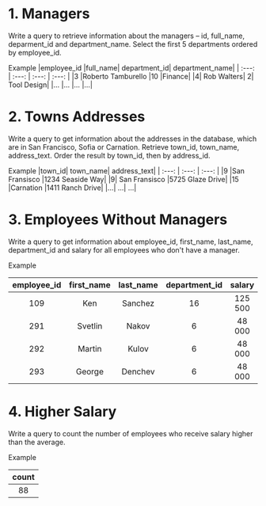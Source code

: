 # 1.	Managers
Write a query to retrieve information about the managers – id, full_name, deparment_id and department_name. Select the first 5 departments ordered by employee_id.   

Example
|employee_id	|full_name|	department_id|	department_name|
| :---: | :---: | :---: | :---: |
|3	|Roberto Tamburello	|10	|Finance|
|4|	Rob Walters|	2|	Tool Design|
|…	|…	|…	|…|

# 2.	Towns Addresses

Write a query to get information about the addresses in the database, which are in San Francisco, Sofia or Carnation. Retrieve town_id, town_name, address_text. Order the result by town_id, then by address_id.

Example
|town_id|	town_name|	address_text|
| :---: | :---: | :---: |
|9	|San Fransisco	|1234 Seaside Way|
|9|	San Fransisco	|5725 Glaze Drive|
|15	|Carnation	|1411 Ranch Drive|
|…|	…|	…|

# 3.	Employees Without Managers
Write a query to get information about employee_id, first_name, last_name, department_id and salary for all employees who don't have a manager.  

Example

|employee_id|	first_name|last_name|	department_id|	salary|
| :---: | :---: | :---: | :---: | :---: |
|109	|Ken|	Sanchez	|16	|125 500|
|291|	Svetlin|	Nakov|	6|	48 000|
|292	|Martin	|Kulov	|6	|48 000|
|293|	George|	Denchev|	6|	48 000|

# 4.	Higher Salary

Write a query to count the number of employees who receive salary higher than the average.  

Example

|count|
| :---: |
|88|
